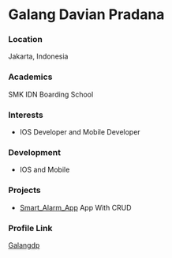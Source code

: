# Galang Davian Pradana

### Location

Jakarta, Indonesia

### Academics

SMK IDN Boarding School

### Interests

- IOS Developer and Mobile Developer

### Development

- IOS and Mobile

### Projects

- [Smart_Alarm_App](https://github.com/Galangdp/Smart_Alarm_App) App With CRUD

### Profile Link

[Galangdp](https://github.com/Galangdp)
